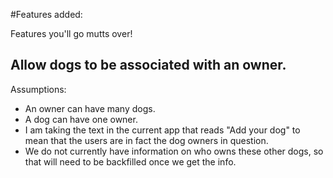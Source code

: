 #Features added:

Features you'll go mutts over!

## Allow dogs to be associated with an owner.

Assumptions:
- An owner can have many dogs.
- A dog can have one owner.
- I am taking the text in the current app that reads "Add your dog" to
mean that the users are in fact the dog owners in question.
- We do not currently have information on who owns these other dogs,
so that will need to be backfilled once we get the info.
